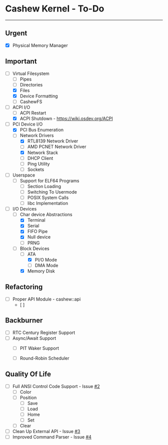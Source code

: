 # Cashew Kernel - To-Do
---

## Urgent

- [x] Physical Memory Manager


## Important
- [ ] Virtual Filesystem
	- [ ] Pipes
	- [ ] Directories
	- [x] Files
	- [x] Device Formatting
	- [ ] CashewFS 
- [ ] ACPI I/O 
	- [ ] ACPI Restart
	- [x] ACPI Shutdown - https://wiki.osdev.org/ACPI
- [ ] PCI Device I/O 
	- [x] PCI Bus Enumeration
	- [ ] Network Drivers 
		- [x] RTL8139 Network Driver
		- [ ] AMD PCNET Network Driver
		- [x] Network Stack
		- [ ] DHCP Client
		- [ ] Ping Utility
		- [ ] Sockets
- [ ] Userspace
	- [ ] Support for ELF64 Programs
		- [ ] Section Loading
		- [ ] Switching To Usermode
		- [ ] POSIX System Calls
		- [ ] libc Implementation
- [ ] I/O Devices
	- [ ]  Char device Abstractions
		- [x] Terminal
		- [x] Serial  
		- [x] FIFO Pipe
		- [x] Null device
		- [ ] PRNG
	- [ ] Block Devices
		- [ ] ATA
			- [x] PI/O Mode
			- [ ] DMA Mode
		- [x] Memory Disk 

## Refactoring
 - [ ] Proper API Module - cashew::api
	 - [ ] 


## Backburner
- [ ] RTC Century Register Support
- [ ] Async/Await Support
	- [ ] PIT Waker Support
	- [ ] Round-Robin Scheduler



## Quality Of Life
- [ ]  Full ANSI Control Code Support - Issue [#2](https://github.com/NPEX42/cashew_kernel/issues/2)
	- [ ] Color
	- [ ] Position
		- [ ] Save
		- [ ] Load
		- [ ] Home
		- [ ] Set
	- [ ] Clear
- [ ] Clean Up External API - Issue [#3](https://github.com/NPEX42/cashew_kernel/issues/3)
- [ ] Improved Command Parser - Issue [#4](https://github.com/NPEX42/cashew_kernel/issues/4)
